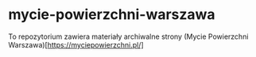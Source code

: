 # mycie-powierzchni-warszawa
To repozytorium zawiera materiały archiwalne strony (Mycie Powierzchni Warszawa)[https://myciepowierzchni.pl/]
